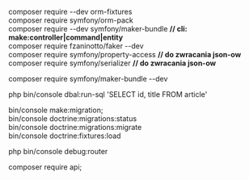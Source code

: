 composer require --dev orm-fixtures  
composer require symfony/orm-pack  
composer require --dev symfony/maker-bundle  **// cli: make:controller|command|entity**  
composer require fzaninotto/faker --dev  
composer require symfony/property-access **// do zwracania json-ow**  
composer require symfony/serializer **// do zwracania json-ow**  

composer require symfony/maker-bundle --dev  

php bin/console dbal:run-sql 'SELECT id, title FROM article'

bin/console make:migration;  
bin/console doctrine:migrations:status  
bin/console doctrine:migrations:migrate  
bin/console doctrine:fixtures:load  

php bin/console debug:router  

composer require api;  